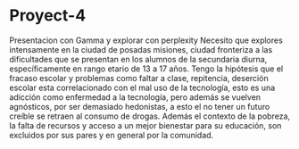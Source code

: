# Proyect-4
Presentacion con Gamma y explorar con perplexity
Necesito que explores intensamente en la ciudad de posadas misiones,  ciudad fronteriza a las dificultades que se presentan en los alumnos de la secundaria diurna, específicamente en rango etario de 13 a 17 años. Tengo la hipótesis que el fracaso escolar y problemas como faltar a clase, repitencia, deserción escolar esta correlacionado con el mal uso de la tecnología, esto es una adicción como enfermedad a la tecnología, pero además se vuelven agnósticos, por ser demasiado hedonistas, a esto el no tener un futuro creíble se retraen al consumo de drogas. Además el contexto de la pobreza, la falta de recursos y acceso a un mejor bienestar para su educación, son excluidos por sus pares y en general por la comunidad.
